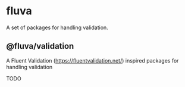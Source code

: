 # fluva

A set of packages for handling validation.


## @fluva/validation

A Fluent Validation (https://fluentvalidation.net/) inspired packages for handling validation

TODO
